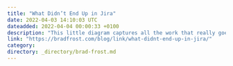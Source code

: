 ```yaml
---
title: "What Didn’t End Up in Jira"
date: 2022-04-03 14:10:03 UTC
dateadded: 2022-04-04 00:00:33 +0100
description: "This little diagram captures all the work that really goes into getting something done (often well before it’s actually captured in any formal way)."
link: "https://bradfrost.com/blog/link/what-didnt-end-up-in-jira/"
category:
directory: _directory/brad-frost.md
---
```

